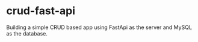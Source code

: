 # crud-fast-api
Building a simple CRUD based app using FastApi as the server and MySQL as the database.
